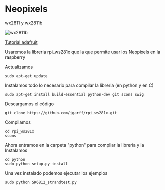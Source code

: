 # Neopixels

wx2811 y wx2811b

![wx2811b](https://i.imgur.com/y2lj3dp.png)


[Tutorial adafruit](https://learn.adafruit.com/neopixels-on-raspberry-pi/software)

Usaremos la libreria rpi_ws281x que la que permite usar los Neopixels en la raspberry


Actualizamos

    sudo apt-get update

Instalamos todo lo necesario para compilar la libreria (en python y en C)

    sudo apt-get install build-essential python-dev git scons swig

Descargamos el código

    git clone https://github.com/jgarff/rpi_ws281x.git

Compilamos

    cd rpi_ws281x
    scons

Ahora entramos en la carpeta "python" para compilar la librería y la Instalamos

    cd python
    sudo python setup.py install

Una vez instalado podemos ejecutar los ejemplos


    sudo python SK6812_strandtest.py
